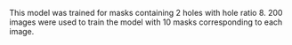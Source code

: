 This model was trained for masks containing 2 holes with hole ratio 8. 200 images were used to train the model with 10 masks corresponding to each image.
